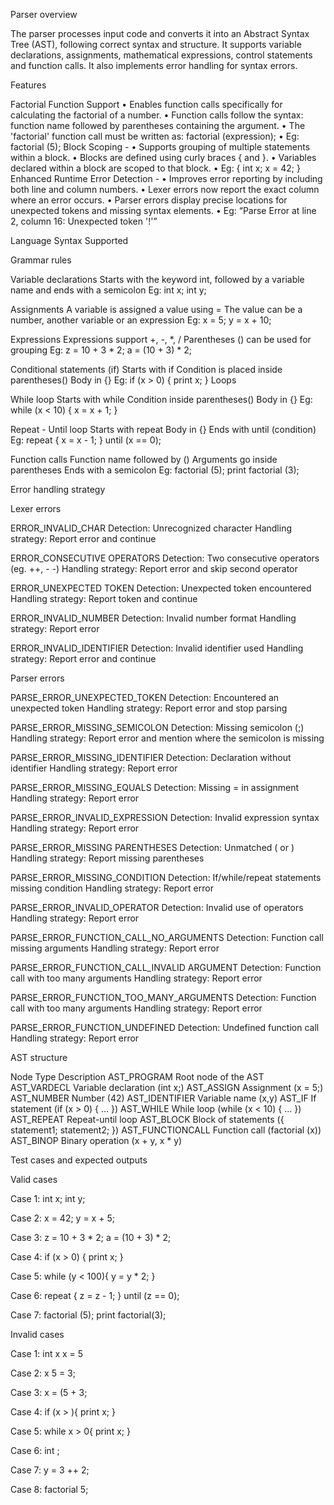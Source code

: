 Parser overview

The parser processes input code and converts it into an Abstract Syntax Tree (AST), following correct syntax and structure. It supports variable declarations, assignments, mathematical expressions, control statements and function calls. It also implements error handling for syntax errors.


Features

Factorial Function Support 
• Enables function calls specifically for calculating the factorial of a number.
• Function calls follow the syntax: function name followed by parentheses containing the argument.
• The 'factorial' function call must be written as: factorial (expression);
• Eg: factorial (5);
Block Scoping - 
• Supports grouping of multiple statements within a block.
• Blocks are defined using curly braces { and }.
• Variables declared within a block are scoped to that block.
• Eg:
{
int x;
x = 42;
}
Enhanced Runtime Error Detection -
• Improves error reporting by including both line and column numbers.
• Lexer errors now report the exact column where an error occurs.
• Parser errors display precise locations for unexpected tokens and missing syntax elements.
• Eg: “Parse Error at line 2, column 16: Unexpected token '!'”



Language Syntax Supported

Grammar rules

Variable declarations 
Starts with the keyword int, followed by a variable name and ends with a semicolon
Eg: int x;  int y;

Assignments
A variable is assigned a value using =
The value can be a number, another variable or an expression
Eg: x = 5;  y = x + 10;

Expressions 
Expressions support +, -, *, /
Parentheses () can be used for grouping
Eg: z = 10 + 3 * 2; a = (10 + 3) * 2;

Conditional statements (if)
Starts with if
Condition is placed inside parentheses()
Body in {}
Eg: 
	if (x > 0) {
			print x;
		}
Loops

While loop
Starts with while
Condition inside parentheses()
Body in {}
Eg:
	while (x < 10) {
		x = x + 1;
	}

Repeat - Until loop
Starts with repeat 
Body in {}
Ends with until (condition)
Eg: 
repeat {
	x = x - 1;
} until (x == 0);

Function calls
Function name followed by ()
Arguments go inside parentheses
Ends with a semicolon
Eg: 
factorial (5);
print factorial (3);

Error handling strategy

Lexer errors

ERROR_INVALID_CHAR
Detection: Unrecognized character
Handling strategy: Report error and continue

ERROR_CONSECUTIVE OPERATORS
Detection: Two consecutive operators (eg. ++, - -)
Handling strategy: Report error and skip second operator

ERROR_UNEXPECTED TOKEN
Detection: Unexpected token encountered
Handling strategy: Report token and continue

ERROR_INVALID_NUMBER
Detection: Invalid number format
Handling strategy: Report error 

ERROR_INVALID_IDENTIFIER
Detection: Invalid identifier used
Handling strategy: Report error and continue


Parser errors

PARSE_ERROR_UNEXPECTED_TOKEN
Detection: Encountered an unexpected token
Handling strategy: Report error and stop parsing

PARSE_ERROR_MISSING_SEMICOLON
Detection: Missing semicolon (;)
Handling strategy: Report error and mention where the semicolon is missing

PARSE_ERROR_MISSING_IDENTIFIER
Detection: Declaration without identifier
Handling strategy: Report error

PARSE_ERROR_MISSING_EQUALS
Detection: Missing =  in assignment
Handling strategy: Report error

PARSE_ERROR_INVALID_EXPRESSION
Detection: Invalid expression syntax
Handling strategy: Report error

PARSE_ERROR_MISSING PARENTHESES
Detection: Unmatched ( or )
Handling strategy: Report missing parentheses

PARSE_ERROR_MISSING_CONDITION
Detection: If/while/repeat statements missing condition
Handling strategy: Report error

PARSE_ERROR_INVALID_OPERATOR
Detection: Invalid use of operators
Handling strategy: Report error

PARSE_ERROR_FUNCTION_CALL_NO_ARGUMENTS
Detection: Function call missing arguments 
Handling strategy: Report error

PARSE_ERROR_FUNCTION_CALL_INVALID ARGUMENT
Detection: Function call with too many arguments
Handling strategy: Report error

PARSE_ERROR_FUNCTION_TOO_MANY_ARGUMENTS
Detection: Function call with too many arguments
Handling strategy: Report error

PARSE_ERROR_FUNCTION_UNDEFINED
Detection: Undefined function call
Handling strategy: Report error


AST structure

Node Type
Description
AST_PROGRAM
Root node of the AST
AST_VARDECL
Variable declaration (int x;)
AST_ASSIGN
Assignment (x = 5;)
AST_NUMBER
Number (42)
AST_IDENTIFIER
Variable name (x,y)
AST_IF
If statement (if (x > 0) { … })
AST_WHILE
While loop (while (x < 10) { … })
AST_REPEAT
Repeat-until loop
AST_BLOCK
Block of statements ({ statement1; statement2; })
AST_FUNCTIONCALL
Function call (factorial (x))
AST_BINOP
Binary operation (x + y, x * y)


Test cases and expected outputs

Valid cases

Case 1:
int x;
int y;

Case 2:
x = 42;
y = x + 5;

Case 3:
z = 10 + 3 * 2;
a = (10 + 3) * 2;

Case 4:
if (x > 0) {
    print x;
}

Case 5:
while (y < 100){
    y = y * 2;
}

Case 6:
repeat {
    z = z - 1;
} until (z == 0);

Case 7:
factorial (5);
print factorial(3);

Invalid cases

Case 1:
int x
x = 5

Case 2:
x 5 = 3;

Case 3:
x = (5 + 3;

Case 4:
if (x > ){
    print x;
}

Case 5:
while x > 0{
    print x;
}

Case 6:
int ;

Case 7:
y = 3 ++ 2;

Case 8: 
factorial 5;


